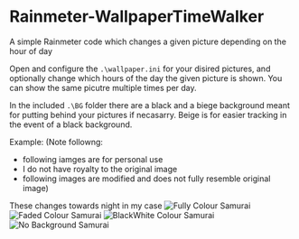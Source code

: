 # Rainmeter-WallpaperTimeWalker
A simple Rainmeter code which changes a given picture depending on the hour of day


Open and configure the ``.\wallpaper.ini`` for your disired pictures, and optionally change which hours of the day the given picture is shown.
You can show the same picutre multiple times per day.

In the included ``.\BG`` folder there are a black and a biege background meant for putting behind your pictures if necasarry. Beige is for easier tracking in the event of a black background. 

Example:
(Note followng:
- following iamges are for personal use
- I do not have royalty to the original image
-  following images are modified and does not fully resemble original image)

These changes towards night in my case
<img title="Fully Colour Samurai" alt="Fully Colour Samurai" src="https://imgur.com/t3pHzSy">
<img title="Faded Colour Samurai" alt="Faded Colour Samurai" src="https://imgur.com/AyoOTfD">
<img title="BlackWhite Colour Samurai" alt="BlackWhite Colour Samurai" src="https://imgur.com/UebynSX">
<img title="No Background Samurai" alt="No Background Samurai" src="https://imgur.com/o69iQFi">
